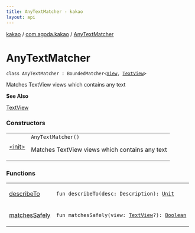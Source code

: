 ```yaml
---
title: AnyTextMatcher - kakao
layout: api
---
```


<div class='api-docs-breadcrumbs'><a href="../../index.html">kakao</a> / <a href="../index.html">com.agoda.kakao</a> / <a href=".">AnyTextMatcher</a></div>

# AnyTextMatcher

<div class="signature"><code><span class="keyword">class </span><span class="identifier">AnyTextMatcher</span>&nbsp;<span class="symbol">:</span>&nbsp;<span class="identifier">BoundedMatcher</span><span class="symbol">&lt;</span><a href="https://developer.android.com/reference/android/view/View.html"><span class="identifier">View</span></a><span class="symbol">,</span>&nbsp;<a href="https://developer.android.com/reference/android/widget/TextView.html"><span class="identifier">TextView</span></a><span class="symbol">&gt;</span></code></div>

Matches TextView views which contains any text

**See Also**

<a href="https://developer.android.com/reference/android/widget/TextView.html">TextView</a>

### Constructors

<table class="api-docs-table">
<tbody>
<tr>
<td markdown="1">

<a href="-init-.html">&lt;init&gt;</a>


</td>
<td markdown="1">
<div class="signature"><code><span class="identifier">AnyTextMatcher</span><span class="symbol">(</span><span class="symbol">)</span></code></div>

Matches TextView views which contains any text


</td>
</tr>
</tbody>
</table>

### Functions

<table class="api-docs-table">
<tbody>
<tr>
<td markdown="1">

<a href="describe-to.html">describeTo</a>


</td>
<td markdown="1">
<div class="signature"><code><span class="keyword">fun </span><span class="identifier">describeTo</span><span class="symbol">(</span><span class="parameterName" id="com.agoda.kakao.AnyTextMatcher$describeTo(org.hamcrest.Description)/desc">desc</span><span class="symbol">:</span>&nbsp;<span class="identifier">Description</span><span class="symbol">)</span><span class="symbol">: </span><a href="https://kotlinlang.org/api/latest/jvm/stdlib/kotlin/-unit/index.html"><span class="identifier">Unit</span></a></code></div>

</td>
</tr>
<tr>
<td markdown="1">

<a href="matches-safely.html">matchesSafely</a>


</td>
<td markdown="1">
<div class="signature"><code><span class="keyword">fun </span><span class="identifier">matchesSafely</span><span class="symbol">(</span><span class="parameterName" id="com.agoda.kakao.AnyTextMatcher$matchesSafely(android.widget.TextView)/view">view</span><span class="symbol">:</span>&nbsp;<a href="https://developer.android.com/reference/android/widget/TextView.html"><span class="identifier">TextView</span></a><span class="symbol">?</span><span class="symbol">)</span><span class="symbol">: </span><a href="https://kotlinlang.org/api/latest/jvm/stdlib/kotlin/-boolean/index.html"><span class="identifier">Boolean</span></a></code></div>

</td>
</tr>
</tbody>
</table>
